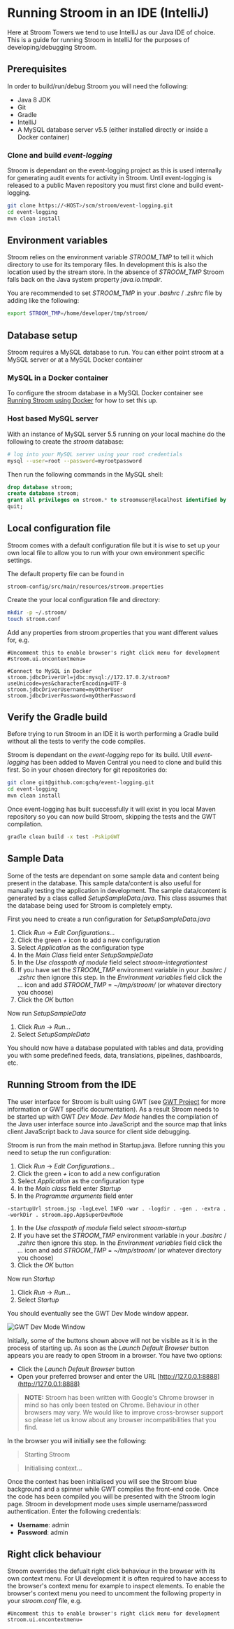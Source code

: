 # Running Stroom in an IDE (IntelliJ)

Here at Stroom Towers we tend to use IntelliJ as our Java IDE of choice. This is a guide for running Stroom in IntelliJ for the purposes of developing/debugging Stroom.

## Prerequisites

In order to build/run/debug Stroom you will need the following:

 * Java 8 JDK
 * Git
 * Gradle
 * IntelliJ
 * A MySQL database server v5.5 (either installed directly or inside a Docker container)

### Clone and build _event-logging_

Stroom is dependant on the event-logging project as this is used internally for generating audit events for activity in Stroom. Until event-logging is released to a public Maven repository you must first clone and build event-logging.

```bash
git clone https://<HOST>/scm/stroom/event-logging.git
cd event-logging
mvn clean install
```

## Environment variables

Stroom relies on the environment variable _STROOM_TMP_ to tell it which directory to use for its temporary files.  In development this is also the location used by the stream store. In the absence of _STROOM_TMP_ Stroom falls back on the Java system property _java.io.tmpdir_.

You are recommended to set _STROOM_TMP_ in your _.bashrc_ / _.zshrc_ file by adding like the following:

```bash
export STROOM_TMP=/home/developer/tmp/stroom/
```

## Database setup

Stroom requires a MySQL database to run. You can either point stroom at a MySQL server or at a MySQL Docker container

### MySQL in a Docker container

To configure the stroom database in a MySQL Docker container see [Running Stroom using Docker](./docker.md) for how to set this up.

### Host based MySQL server

With an instance of MySQL server 5.5 running on your local machine do the following to create the _stroom_ database:

```bash
# log into your MySQL server using your root credentials
mysql --user=root --password=myrootpassword
```

Then run the following commands in the MySQL shell:

```sql
drop database stroom;
create database stroom;
grant all privileges on stroom.* to stroomuser@localhost identified by 'stroompassword1';
quit;
```

## Local configuration file

Stroom comes with a default configuration file but it is wise to set up your own local file to allow you to run with your own environment specific settings.

The default property file can be found in 

```
stroom-config/src/main/resources/stroom.properties
```

Create the your local configuration file and directory:

```bash
mkdir -p ~/.stroom/
touch stroom.conf
```

Add any properties from stroom.properties that you want different values for, e.g.

```properties 
#Uncomment this to enable browser's right click menu for development
#stroom.ui.oncontextmenu=

#Connect to MySQL in Docker
stroom.jdbcDriverUrl=jdbc:mysql://172.17.0.2/stroom?useUnicode=yes&characterEncoding=UTF-8
stroom.jdbcDriverUsername=myOtherUser
stroom.jdbcDriverPassword=myOtherPassword
```

## Verify the Gradle build

Before trying to run Stroom in an IDE it is worth performing a Gradle build without all the tests to verify the code compiles.

Stroom is dependant on the _event-logging_ repo for its build. Utill _event-logging_ has been added to Maven Central you need to clone and build this first. So in your chosen directory for git repositories do:

```bash
git clone git@github.com:gchq/event-logging.git
cd event-logging
mvn clean install
```

Once event-logging has built successfully it will exist in you local Maven repository so you can now build Stroom, skipping the tests and the GWT compilation.

```bash 
gradle clean build -x test -PskipGWT
```

## Sample Data

Some of the tests are dependant on some sample data and content being present in the database.  This sample data/content is also useful for manually testing the application in development. The sample data/content is generated by a class called _SetupSampleData.java_. This class assumes that the database being used for Stroom is completely empty.

First you need to create a run configuration for _SetupSampleData.java_

1. Click _Run_ -> _Edit Configurations..._
1. Click the green _+_ icon to add a new configuration
1. Select _Application_ as the configuration type
1. In the _Main Class_ field enter _SetupSampleData_
1. In the _Use classpath of module_ field select _stroom-integrationtest_
1. If you have set the _STROOM_TMP_ environment variable in your _.bashrc_ / _.zshrc_ then ignore this step.  In the _Environment variables_ field click the _..._ icon and add _STROOM_TMP_ = _~/tmp/stroom/_ (or whatever directory you choose)
1. Click the _OK_ button

Now run _SetupSampleData_ 

1. Click _Run_ -> _Run..._
1. Select _SetupSampleData_

You should now have a database populated with tables and data, providing you with some predefined feeds, data, translations, pipelines, dashboards, etc.

## Running Stroom from the IDE

The user interface for Stroom is built using GWT (see [GWT Project](http://www.gwtproject.org/) for more information or GWT specific documentation). As a result Stroom needs to be started up with GWT _Dev Mode_. _Dev Mode_ handles the compilation of the Java user interface source into JavaScript and the source map that links client JavaScript back to Java source for client side debugging.

Stroom is run from the main method in Startup.java. Before running this you need to setup the run configuration:

1. Click _Run_ -> _Edit Configurations..._
1. Click the green _+_ icon to add a new configuration
1. Select _Application_ as the configuration type
1. In the _Main class_ field enter _Startup_
1. In the _Programme arguments_ field enter 

  `-startupUrl stroom.jsp -logLevel INFO -war . -logdir . -gen . -extra . -workDir . stroom.app.AppSuperDevMode`

1. In the _Use classpath of module_ field select _stroom-startup_
1. If you have set the _STROOM_TMP_ environment variable in your _.bashrc_ / _.zshrc_ then ignore this step.  In the _Environment variables_ field click the _..._ icon and add _STROOM_TMP_ = _~/tmp/stroom/_ (or whatever directory you choose)
1. Click the _OK_ button

Now run _Startup_ 

1. Click _Run_ -> _Run..._
1. Select _Startup_

You should eventually see the GWT Dev Mode window appear.

![GWT Dev Mode Window](./resources/devMode.png)

Initially, some of the buttons shown above will not be visible as it is in the process of starting up. As soon as the _Launch Default Browser_ button appears you are ready to open Stroom in a browser. You have two options:

* Click the _Launch Default Browser_ button
* Open your preferred browser and enter the URL [http://127.0.0.1:8888](http://127.0.0.1:8888)

> **NOTE:** Stroom has been written with Google's Chrome browser in mind so has only been tested on Chrome. Behaviour in other browsers may vary. We would like to improve cross-browser support so please let us know about any browser incompatibilities that you find.

In the browser you will initially see the following:

>Starting Stroom

>Initialising context...

Once the context has been initialised you will see the Stroom blue background and a spinner while GWT compiles the front-end code. Once the code has been compiled you will be presented with the Stroom login page. Stroom in development mode uses simple username/password authentication. Enter the following credentials:

* **Username**: admin
* **Password**: admin

## Right click behaviour
Stroom overrides the defualt right click behaviour in the browser with its own context menu. For UI development it is often required to have access to the browser's context menu for example to inspect elements. To enable the browser's context menu you need to uncomment the following property in your _stroom.conf_ file, e.g.

```properties 
#Uncomment this to enable browser's right click menu for development
stroom.ui.oncontextmenu=
```

